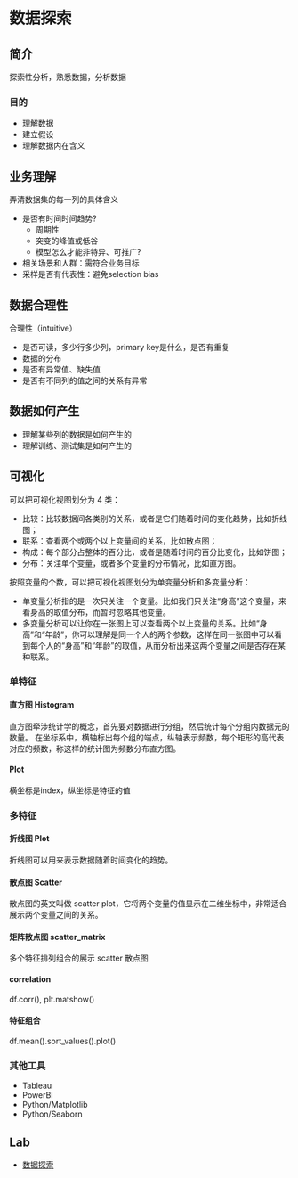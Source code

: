 # 数据探索

## 简介

探索性分析，熟悉数据，分析数据

### 目的

- 理解数据
- 建立假设
- 理解数据内在含义

## 业务理解

弄清数据集的每一列的具体含义

- 是否有时间时间趋势?
    - 周期性
    - 突变的峰值或低谷
    - 模型怎么才能非特异、可推广?
- 相关场景和人群：需符合业务目标
- 采样是否有代表性：避免selection bias

## 数据合理性

合理性（intuitive）

- 是否可读，多少行多少列，primary key是什么，是否有重复
- 数据的分布
- 是否有异常值、缺失值
- 是否有不同列的值之间的关系有异常

## 数据如何产生

- 理解某些列的数据是如何产生的
- 理解训练、测试集是如何产生的

## 可视化

可以把可视化视图划分为 4 类：

- 比较：比较数据间各类别的关系，或者是它们随着时间的变化趋势，比如折线图；
- 联系：查看两个或两个以上变量间的关系，比如散点图；
- 构成：每个部分占整体的百分比，或者是随着时间的百分比变化，比如饼图；
- 分布：关注单个变量，或者多个变量的分布情况，比如直方图。

按照变量的个数，可以把可视化视图划分为单变量分析和多变量分析：

- 单变量分析指的是一次只关注一个变量。比如我们只关注“身高”这个变量，来看身高的取值分布，而暂时忽略其他变量。
- 多变量分析可以让你在一张图上可以查看两个以上变量的关系。比如“身高”和“年龄”，你可以理解是同一个人的两个参数，这样在同一张图中可以看到每个人的“身高”和“年龄”的取值，从而分析出来这两个变量之间是否存在某种联系。

### 单特征

#### 直方图 Histogram

直方图牵涉统计学的概念，首先要对数据进行分组，然后统计每个分组内数据元的数量。 在坐标系中，横轴标出每个组的端点，纵轴表示频数，每个矩形的高代表对应的频数，称这样的统计图为频数分布直方图。

#### Plot

横坐标是index，纵坐标是特征的值



### 多特征

#### 折线图 Plot

折线图可以用来表示数据随着时间变化的趋势。

#### 散点图 Scatter

散点图的英文叫做 scatter plot，它将两个变量的值显示在二维坐标中，非常适合展示两个变量之间的关系。

#### 矩阵散点图 scatter_matrix

多个特征排列组合的展示 scatter 散点图

#### correlation

df.corr(), plt.matshow()

#### 特征组合

df.mean().sort_values().plot()

### 其他工具

- Tableau
- PowerBI
- Python/Matplotlib
- Python/Seaborn


## Lab
- [数据探索](20_explore.ipynb)
